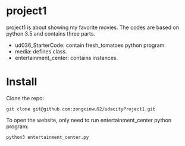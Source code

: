 # project1
project1 is about showing my favorite movies.
The codes are based on python 3.5 and contains three parts.
* ud036_StarterCode: contain fresh_tomatoes python program.
* media: defines class.
* entertainment_center: contains instances.

# Install
Clone the repo:

```git clone git@github.com:zongxinwu92/udacityProject1.git```

To open the website, only need to run entertainment_center python program:

```python3 entertainment_center.py```


